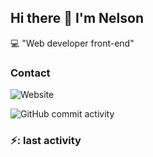 ## Hi there 👋 I'm Nelson

:computer: "Web developer front-end"

### Contact

![Website](https://img.shields.io/website?url=https%3A%2F%2Fnelsonlondono.es%2F)

![GitHub commit activity](https://img.shields.io/github/commit-activity/m/nelsonlondonodev/nelsonlondonodev)

### ⚡: last activity
<!--RECENT_ACTIVITY:start-->
<!--RECENT_ACTIVITY:last_update-->
